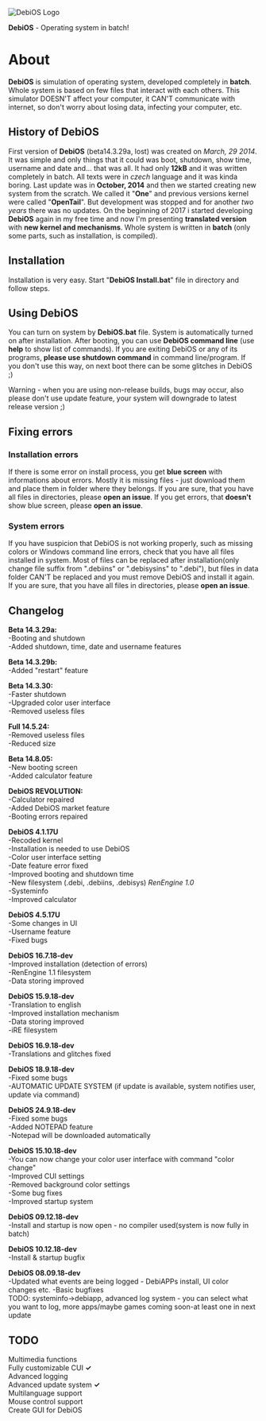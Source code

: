 ![DebiOS Logo](http://downloadings.sweb.cz/debioaslogo.png)

**DebiOS** - Operating system in batch!


# About
**DebiOS** is simulation of operating system, developed completely in **batch**. Whole system is based on few files that interact with each others. This simulator DOESN'T affect your computer, it CAN'T communicate with internet, so don't worry about losing data, infecting your computer, etc.

## History of DebiOS  
First version of **DebiOS** (beta14.3.29a, lost) was created on *March, 29 2014*. It was simple and only things that it could was boot, shutdown, show time, username and date and... that was all. It had only **12kB** and it was written completely in batch. All texts were in *czech* language and it was kinda boring. Last update was in **October, 2014** and then we started creating new system from the scratch. We called it "**One**" and previous versions kernel were called "**OpenTail**". But development was stopped and for another
*two years* there was no updates. On the beginning of 2017 i started developing **DebiOS** again in my free time and now I'm presenting
**translated version** with **new kernel and mechanisms**. Whole system is written in **batch** (only some parts, such as installation, is compiled).

## Installation

Installation is very easy. Start "**DebiOS Install.bat**" file in directory and follow steps.

## Using DebiOS

You can turn on system by **DebiOS.bat** file. System is automatically turned on after installation. After booting, you can use **DebiOS command line** (use **help** to show list of commands). If you are exiting DebiOS or any of its programs, **please use shutdown command** in command line/program. If you don't use this way, on next boot there can be some glitches in DebiOS ;)  

Warning - when you are using non-release builds, bugs may occur, also please don't use update feature, your system will downgrade to latest release version ;)  

## Fixing errors

### Installation errors  
If there is some error on install process, you get **blue screen** with informations about errors. Mostly it is missing files - just download them and place them in folder where they belongs. If you are sure, that you have all files in directories, please **open an issue**. If you get errors, that **doesn't** show blue screen, please **open an issue**.

### System errors  
If you have suspicion that DebiOS is not working properly, such as missing colors or Windows command line errors, check that you have all files installed in system. Most of files can be replaced after installation(only change file suffix from ".debiins" or ".debisysins" to ".debi"), but files in data folder CAN'T be replaced and you must remove DebiOS and install it again. If you are sure, that you have all files in directories, please **open an issue**.

## Changelog  

**Beta 14.3.29a:**   
-Booting and shutdown  
-Added shutdown, time, date and username features  

**Beta 14.3.29b:**   
-Added "restart" feature   

**Beta 14.3.30:**   
-Faster shutdown  
-Upgraded color user interface  
-Removed useless files  

**Full 14.5.24:**  
-Removed useless files  
-Reduced size  

**Beta 14.8.05:**  
-New booting screen  
-Added calculator feature  

**DebiOS REVOLUTION:**  
-Calculator repaired  
-Added DebiOS market feature  
-Booting errors repaired  

**DebiOS 4.1.17U**  
-Recoded kernel  
-Installation is needed to use DebiOS  
-Color user interface setting  
-Date feature error fixed  
-Improved booting and shutdown time  
-New filesystem (.debi, .debiins, .debisys) *RenEngine 1.0*  
-Systeminfo  
-Improved calculator  

**DebiOS 4.5.17U**  
-Some changes in UI  
-Username feature  
-Fixed bugs  

**DebiOS 16.7.18-dev**  
-Improved installation (detection of errors)  
-RenEngine 1.1 filesystem  
-Data storing improved  

**DebiOS 15.9.18-dev**  
-Translation to english  
-Improved installation mechanism  
-Data storing improved  
-iRE filesystem  

**DebiOS 16.9.18-dev**  
-Translations and glitches fixed  

**DebiOS 18.9.18-dev**  
-Fixed some bugs   
-AUTOMATIC UPDATE SYSTEM (if update is available, system notifies user, update via command)   

**DebiOS 24.9.18-dev**  
-Fixed some bugs   
-Added NOTEPAD feature  
-Notepad will be downloaded automatically   

**DebiOS 15.10.18-dev**  
-You can now change your color user interface with command "color change"     
-Improved CUI settings  
-Removed background color settings  
-Some bug fixes  
-Improved startup system  

**DebiOS 09.12.18-dev**  
-Install and startup is now open - no compiler used(system is now fully in batch)    
  
**DebiOS 10.12.18-dev**  
-Install & startup bugfix  

**DebiOS 08.09.18-dev**  
-Updated what events are being logged - DebiAPPs install, UI color changes etc. 
-Basic bugfixes  
TODO: systeminfo->debiapp, advanced log system - you can select what you want to log, more apps/maybe games coming soon-at least one in next update  

## TODO  

Multimedia functions  
Fully customizable CUI **✓**    
Advanced logging    
Advanced update system **✓**  
Multilanguage support  
Mouse control support  
Create GUI for DebiOS  
